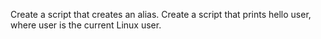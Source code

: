 Create a script that creates an alias.
Create a script that prints hello user, where user is the current Linux user.

